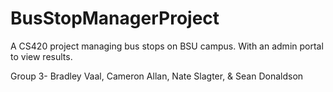 # BusStopManagerProject
A CS420 project managing bus stops on BSU campus. With an admin portal to view results.

Group 3- Bradley Vaal, Cameron Allan, Nate Slagter, & Sean Donaldson
